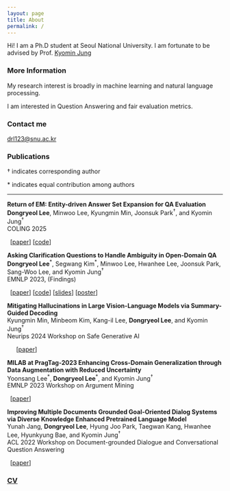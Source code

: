 ```yaml
---
layout: page
title: About
permalink: /
---
```


Hi! I am a Ph.D student at Seoul National University. I am fortunate to be advised by Prof. [Kyomin Jung](http://milab.snu.ac.kr/kjung/index.html)

### More Information

My research interest is broadly in machine learning and natural language processing. 

I am interested in Question Answering and fair evaluation metrics.

### Contact me

[drl123@snu.ac.kr](mailto:drl123@snu.ac.kr)

### Publications

&dagger; indicates corresponding author

\* indicates equal contribution among authors

-------------
 **Return of EM: Entity-driven Answer Set Expansion for QA Evaluation**\
**Dongryeol Lee**, Minwoo Lee, Kyungmin Min, Joonsuk Park<sup>&dagger;</sup>, and Kyomin Jung<sup>&dagger;</sup>\
COLING 2025

 &ensp;[[paper](https://arxiv.org/abs/2404.15650)] [[code](https://github.com/DongryeolLee96/ENTQA)]

 **Asking Clarification Questions to Handle Ambiguity in Open-Domain QA**\
**Dongryeol Lee**<sup>\*</sup>, Segwang Kim<sup>\*</sup>, Minwoo Lee, Hwanhee Lee, Joonsuk Park, Sang-Woo Lee, and Kyomin Jung<sup>&dagger;</sup>\
EMNLP 2023, (Findings)

 &ensp;[[paper](https://aclanthology.org/2023.findings-emnlp.772/)] [[code](https://github.com/DongryeolLee96/AskCQ)] [[slides](https://dongryeollee96.github.io/pdf/EMNLP2023_AskCQ_slides.pdf)] [[poster](https://dongryeollee96.github.io/pdf/EMNLP2023_AskCQ_A0_Poster.pdf)]

 **Mitigating Hallucinations in Large Vision-Language Models via Summary-Guided Decoding**\
   Kyungmin Min, Minbeom Kim, Kang-il Lee, **Dongryeol Lee**, and Kyomin Jung<sup>&dagger;</sup>\
   Neurips 2024 Workshop on Safe Generative AI

 &ensp;&emsp;[[paper](https://arxiv.org/abs/2410.13321)]


 **MILAB at PragTag-2023 Enhancing Cross-Domain Generalization through Data Augmentation with Reduced Uncertainty**\
   Yoonsang Lee<sup>\*</sup>, **Dongryeol Lee**<sup>\*</sup>, and Kyomin Jung<sup>&dagger;</sup>\
   EMNLP 2023 Workshop on Argument Mining

 &ensp;[[paper](https://aclanthology.org/2023.argmining-1.24/)]

 **Improving Multiple Documents Grounded Goal-Oriented Dialog Systems via Diverse Knowledge Enhanced Pretrained Language Model**\
   Yunah Jang, **Dongryeol Lee**, Hyung Joo Park, Taegwan Kang, Hwanhee Lee, Hyunkyung Bae, and Kyomin Jung<sup>&dagger;</sup>\
   ACL 2022 Workshop on Document-grounded Dialogue and Conversational Question Answering

 &ensp;[[paper](https://aclanthology.org/2022.dialdoc-1.15/)]

### [CV](https://dongryeollee96.github.io/pdf/dongryeollee_cv.pdf)


